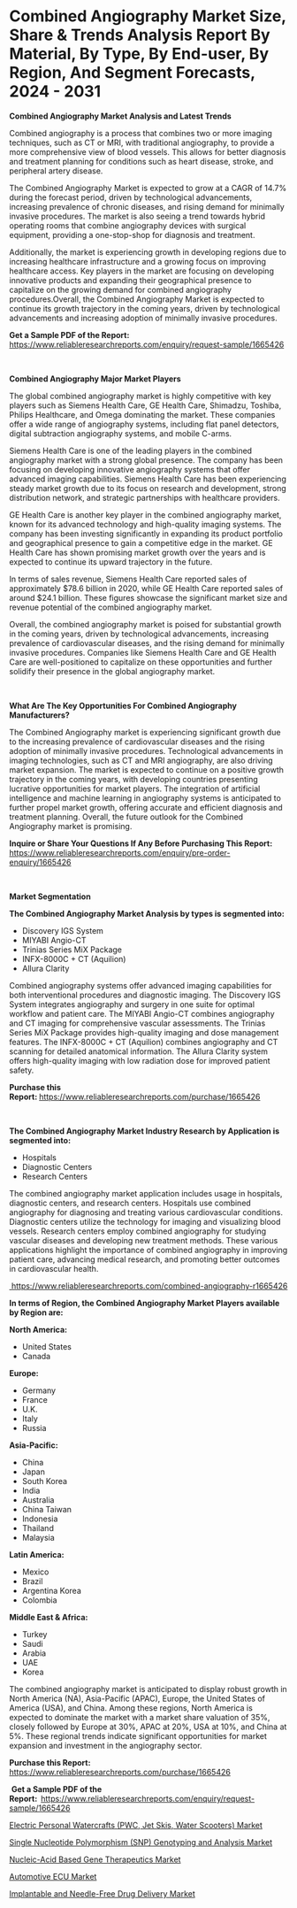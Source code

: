 <p><h1>Combined Angiography Market Size, Share & Trends Analysis Report By Material, By Type, By End-user, By Region, And Segment Forecasts, 2024 - 2031</h1></p><p><strong>Combined Angiography Market Analysis and Latest Trends</strong></p>
<p><p>Combined angiography is a process that combines two or more imaging techniques, such as CT or MRI, with traditional angiography, to provide a more comprehensive view of blood vessels. This allows for better diagnosis and treatment planning for conditions such as heart disease, stroke, and peripheral artery disease.</p><p>The Combined Angiography Market is expected to grow at a CAGR of 14.7% during the forecast period, driven by technological advancements, increasing prevalence of chronic diseases, and rising demand for minimally invasive procedures. The market is also seeing a trend towards hybrid operating rooms that combine angiography devices with surgical equipment, providing a one-stop-shop for diagnosis and treatment.</p><p>Additionally, the market is experiencing growth in developing regions due to increasing healthcare infrastructure and a growing focus on improving healthcare access. Key players in the market are focusing on developing innovative products and expanding their geographical presence to capitalize on the growing demand for combined angiography procedures.Overall, the Combined Angiography Market is expected to continue its growth trajectory in the coming years, driven by technological advancements and increasing adoption of minimally invasive procedures.</p></p>
<p><strong>Get a Sample PDF of the Report:&nbsp;</strong> <a href="https://www.reliableresearchreports.com/enquiry/request-sample/1665426">https://www.reliableresearchreports.com/enquiry/request-sample/1665426</a></p>
<p>&nbsp;</p>
<p><strong>Combined Angiography Major Market Players</strong></p>
<p><p>The global combined angiography market is highly competitive with key players such as Siemens Health Care, GE Health Care, Shimadzu, Toshiba, Philips Healthcare, and Omega dominating the market. These companies offer a wide range of angiography systems, including flat panel detectors, digital subtraction angiography systems, and mobile C-arms.</p><p>Siemens Health Care is one of the leading players in the combined angiography market with a strong global presence. The company has been focusing on developing innovative angiography systems that offer advanced imaging capabilities. Siemens Health Care has been experiencing steady market growth due to its focus on research and development, strong distribution network, and strategic partnerships with healthcare providers.</p><p>GE Health Care is another key player in the combined angiography market, known for its advanced technology and high-quality imaging systems. The company has been investing significantly in expanding its product portfolio and geographical presence to gain a competitive edge in the market. GE Health Care has shown promising market growth over the years and is expected to continue its upward trajectory in the future.</p><p>In terms of sales revenue, Siemens Health Care reported sales of approximately $78.6 billion in 2020, while GE Health Care reported sales of around $24.1 billion. These figures showcase the significant market size and revenue potential of the combined angiography market.</p><p>Overall, the combined angiography market is poised for substantial growth in the coming years, driven by technological advancements, increasing prevalence of cardiovascular diseases, and the rising demand for minimally invasive procedures. Companies like Siemens Health Care and GE Health Care are well-positioned to capitalize on these opportunities and further solidify their presence in the global angiography market.</p></p>
<p>&nbsp;</p>
<p><strong>What Are The Key Opportunities For Combined Angiography Manufacturers?</strong></p>
<p><p>The Combined Angiography market is experiencing significant growth due to the increasing prevalence of cardiovascular diseases and the rising adoption of minimally invasive procedures. Technological advancements in imaging technologies, such as CT and MRI angiography, are also driving market expansion. The market is expected to continue on a positive growth trajectory in the coming years, with developing countries presenting lucrative opportunities for market players. The integration of artificial intelligence and machine learning in angiography systems is anticipated to further propel market growth, offering accurate and efficient diagnosis and treatment planning. Overall, the future outlook for the Combined Angiography market is promising.</p></p>
<p><strong>Inquire or Share Your Questions If Any Before Purchasing This Report:</strong> <a href="https://www.reliableresearchreports.com/enquiry/pre-order-enquiry/1665426">https://www.reliableresearchreports.com/enquiry/pre-order-enquiry/1665426</a></p>
<p>&nbsp;</p>
<p><strong>Market Segmentation</strong></p>
<p><strong>The Combined Angiography Market Analysis by types is segmented into:</strong></p>
<p><ul><li>Discovery IGS System</li><li>MIYABI Angio-CT</li><li>Trinias Series MiX Package</li><li>INFX-8000C + CT (Aquilion)</li><li>Allura Clarity</li></ul></p>
<p><p>Combined angiography systems offer advanced imaging capabilities for both interventional procedures and diagnostic imaging. The Discovery IGS System integrates angiography and surgery in one suite for optimal workflow and patient care. The MIYABI Angio-CT combines angiography and CT imaging for comprehensive vascular assessments. The Trinias Series MiX Package provides high-quality imaging and dose management features. The INFX-8000C + CT (Aquilion) combines angiography and CT scanning for detailed anatomical information. The Allura Clarity system offers high-quality imaging with low radiation dose for improved patient safety.</p></p>
<p><strong>Purchase this Report:&nbsp;</strong><a href="https://www.reliableresearchreports.com/purchase/1665426">https://www.reliableresearchreports.com/purchase/1665426</a></p>
<p>&nbsp;</p>
<p><strong>The Combined Angiography Market Industry Research by Application is segmented into:</strong></p>
<p><ul><li>Hospitals</li><li>Diagnostic Centers</li><li>Research Centers</li></ul></p>
<p><p>The combined angiography market application includes usage in hospitals, diagnostic centers, and research centers. Hospitals use combined angiography for diagnosing and treating various cardiovascular conditions. Diagnostic centers utilize the technology for imaging and visualizing blood vessels. Research centers employ combined angiography for studying vascular diseases and developing new treatment methods. These various applications highlight the importance of combined angiography in improving patient care, advancing medical research, and promoting better outcomes in cardiovascular health.</p></p>
<p><a href="https://www.reliableresearchreports.com/combined-angiography-r1665426">&nbsp;https://www.reliableresearchreports.com/combined-angiography-r1665426</a></p>
<p><strong>In terms of Region, the Combined Angiography Market Players available by Region are:</strong></p>
<p>
    <p> <strong> North America: </strong>
        <ul>
            <li>United States</li>
            <li>Canada</li>
        </ul>
        </p> 
    <p> <strong> Europe: </strong>
        <ul>
            <li>Germany</li>
            <li>France</li>
            <li>U.K.</li>
            <li>Italy</li>
            <li>Russia</li>
        </ul>
        </p> 
    <p> <strong> Asia-Pacific: </strong>
        <ul>
            <li>China</li>
            <li>Japan</li>
            <li>South Korea</li>
            <li>India</li>
            <li>Australia</li>
            <li>China Taiwan</li>
            <li>Indonesia</li>
            <li>Thailand</li>
            <li>Malaysia</li>
        </ul>
        </p> 
    <p> <strong> Latin America: </strong>
        <ul>
            <li>Mexico</li>
            <li>Brazil</li>
            <li>Argentina Korea</li>
            <li>Colombia</li>
        </ul>
        </p> 
    <p> <strong> Middle East & Africa: </strong>
        <ul>
            <li>Turkey</li>
            <li>Saudi</li>
            <li>Arabia</li>
            <li>UAE</li>
            <li>Korea</li>
        </ul>
    </p>
    </p>
<p><p>The combined angiography market is anticipated to display robust growth in North America (NA), Asia-Pacific (APAC), Europe, the United States of America (USA), and China. Among these regions, North America is expected to dominate the market with a market share valuation of 35%, closely followed by Europe at 30%, APAC at 20%, USA at 10%, and China at 5%. These regional trends indicate significant opportunities for market expansion and investment in the angiography sector.</p></p>
<p><strong>Purchase this Report: </strong><a href="https://www.reliableresearchreports.com/purchase/1665426">https://www.reliableresearchreports.com/purchase/1665426</a></p>
<p>&nbsp;<strong>Get a Sample PDF of the Report:&nbsp;&nbsp;</strong><a href="https://www.reliableresearchreports.com/enquiry/request-sample/1665426">https://www.reliableresearchreports.com/enquiry/request-sample/1665426</a></p>
<p><strong></strong></p>
<p><p><a href="https://medium.com/@faith.reidt5556/electric-personal-watercrafts-pwc-jet-skis-water-scooters-market-global-market-share-and-81d2a4351e45">Electric Personal Watercrafts (PWC, Jet Skis, Water Scooters) Market</a></p><p><a href="https://github.com/mancsybtousav/Market-Research-Report-List-3/blob/main/single-nucleotide-polymorphism-snp-genotyping-and-analysis-market.md">Single Nucleotide Polymorphism (SNP) Genotyping and Analysis Market</a></p><p><a href="https://github.com/maudAbbott7/Market-Research-Report-List-2/blob/main/nucleic-acid-based-gene-therapeutics-market.md">Nucleic-Acid Based Gene Therapeutics Market</a></p><p><a href="https://medium.com/@scottroberts2661/automotive-ecu-market-a-global-and-regional-analysis-focus-on-region-country-level-analysis-98ada5d5b161">Automotive ECU Market</a></p><p><a href="https://github.com/MaraKoelpin2023/Market-Research-Report-List-2/blob/main/implantable-and-needle-free-drug-delivery-market.md">Implantable and Needle-Free Drug Delivery Market</a></p></p>